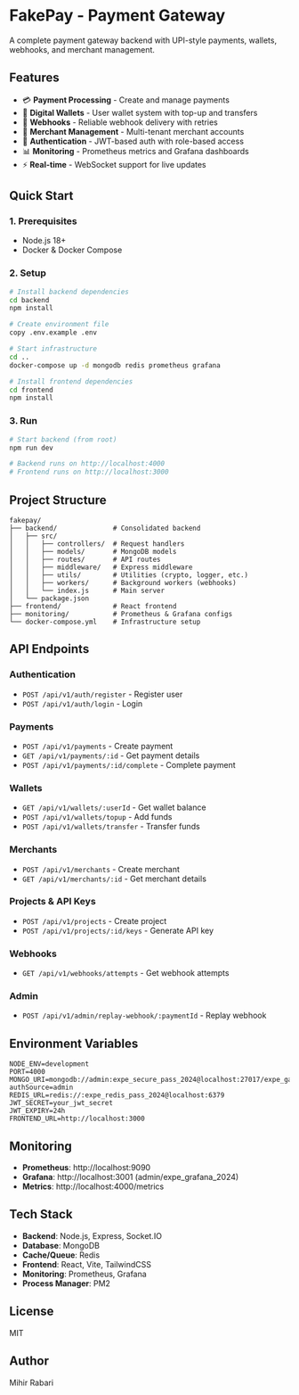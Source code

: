 # FakePay - Payment Gateway

A complete payment gateway backend with UPI-style payments, wallets, webhooks, and merchant management.

## Features

- 💳 **Payment Processing** - Create and manage payments
- 👛 **Digital Wallets** - User wallet system with top-up and transfers
- 🔔 **Webhooks** - Reliable webhook delivery with retries
- 🏢 **Merchant Management** - Multi-tenant merchant accounts
- 🔐 **Authentication** - JWT-based auth with role-based access
- 📊 **Monitoring** - Prometheus metrics and Grafana dashboards
- ⚡ **Real-time** - WebSocket support for live updates

## Quick Start

### 1. Prerequisites
- Node.js 18+
- Docker & Docker Compose

### 2. Setup

```bash
# Install backend dependencies
cd backend
npm install

# Create environment file
copy .env.example .env

# Start infrastructure
cd ..
docker-compose up -d mongodb redis prometheus grafana

# Install frontend dependencies
cd frontend
npm install
```

### 3. Run

```bash
# Start backend (from root)
npm run dev

# Backend runs on http://localhost:4000
# Frontend runs on http://localhost:3000
```

## Project Structure

```
fakepay/
├── backend/              # Consolidated backend
│   ├── src/
│   │   ├── controllers/  # Request handlers
│   │   ├── models/       # MongoDB models
│   │   ├── routes/       # API routes
│   │   ├── middleware/   # Express middleware
│   │   ├── utils/        # Utilities (crypto, logger, etc.)
│   │   ├── workers/      # Background workers (webhooks)
│   │   └── index.js      # Main server
│   └── package.json
├── frontend/             # React frontend
├── monitoring/           # Prometheus & Grafana configs
└── docker-compose.yml    # Infrastructure setup
```

## API Endpoints

### Authentication
- `POST /api/v1/auth/register` - Register user
- `POST /api/v1/auth/login` - Login

### Payments
- `POST /api/v1/payments` - Create payment
- `GET /api/v1/payments/:id` - Get payment details
- `POST /api/v1/payments/:id/complete` - Complete payment

### Wallets
- `GET /api/v1/wallets/:userId` - Get wallet balance
- `POST /api/v1/wallets/topup` - Add funds
- `POST /api/v1/wallets/transfer` - Transfer funds

### Merchants
- `POST /api/v1/merchants` - Create merchant
- `GET /api/v1/merchants/:id` - Get merchant details

### Projects & API Keys
- `POST /api/v1/projects` - Create project
- `POST /api/v1/projects/:id/keys` - Generate API key

### Webhooks
- `GET /api/v1/webhooks/attempts` - Get webhook attempts

### Admin
- `POST /api/v1/admin/replay-webhook/:paymentId` - Replay webhook

## Environment Variables

```env
NODE_ENV=development
PORT=4000
MONGO_URI=mongodb://admin:expe_secure_pass_2024@localhost:27017/expe_gateway?authSource=admin
REDIS_URL=redis://:expe_redis_pass_2024@localhost:6379
JWT_SECRET=your_jwt_secret
JWT_EXPIRY=24h
FRONTEND_URL=http://localhost:3000
```

## Monitoring

- **Prometheus**: http://localhost:9090
- **Grafana**: http://localhost:3001 (admin/expe_grafana_2024)
- **Metrics**: http://localhost:4000/metrics

## Tech Stack

- **Backend**: Node.js, Express, Socket.IO
- **Database**: MongoDB
- **Cache/Queue**: Redis
- **Frontend**: React, Vite, TailwindCSS
- **Monitoring**: Prometheus, Grafana
- **Process Manager**: PM2

## License

MIT

## Author

Mihir Rabari
